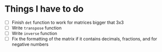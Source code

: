 # Things I have to do

- [ ] Finish `det` function to work for matrices bigger that 3x3
- [ ] Write `transpose` function
- [ ] Write `inverse` function
- [ ] Fix the formatting of the matrix if it contains decimals, fractions, and for negative numbers